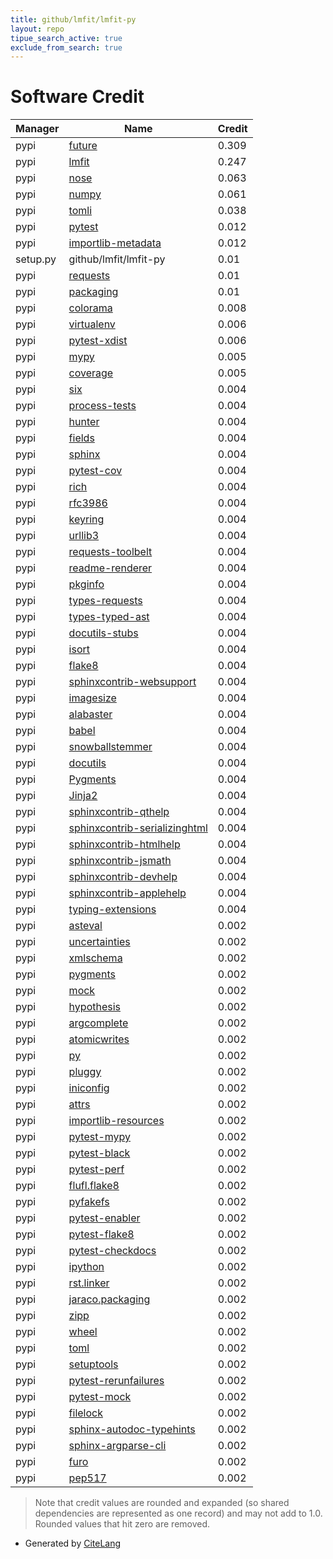 ```yaml
---
title: github/lmfit/lmfit-py
layout: repo
tipue_search_active: true
exclude_from_search: true
---
```

# Software Credit

|Manager|Name|Credit|
|-------|----|------|
|pypi|[future](https://python-future.org)|0.309|
|pypi|[lmfit](https://lmfit.github.io/lmfit-py/)|0.247|
|pypi|[nose](http://readthedocs.org/docs/nose/)|0.063|
|pypi|[numpy](https://www.numpy.org)|0.061|
|pypi|[tomli](https://pypi.org/project/tomli)|0.038|
|pypi|[pytest](https://docs.pytest.org/en/latest/)|0.012|
|pypi|[importlib-metadata](https://github.com/python/importlib_metadata)|0.012|
|setup.py|github/lmfit/lmfit-py|0.01|
|pypi|[requests](https://pypi.org/project/requests)|0.01|
|pypi|[packaging](https://pypi.org/project/packaging)|0.01|
|pypi|[colorama](https://pypi.org/project/colorama)|0.008|
|pypi|[virtualenv](https://pypi.org/project/virtualenv)|0.006|
|pypi|[pytest-xdist](https://pypi.org/project/pytest-xdist)|0.006|
|pypi|[mypy](https://pypi.org/project/mypy)|0.005|
|pypi|[coverage](https://github.com/nedbat/coveragepy)|0.005|
|pypi|[six](https://pypi.org/project/six)|0.004|
|pypi|[process-tests](https://pypi.org/project/process-tests)|0.004|
|pypi|[hunter](https://pypi.org/project/hunter)|0.004|
|pypi|[fields](https://pypi.org/project/fields)|0.004|
|pypi|[sphinx](https://www.sphinx-doc.org/)|0.004|
|pypi|[pytest-cov](https://github.com/pytest-dev/pytest-cov)|0.004|
|pypi|[rich](https://pypi.org/project/rich)|0.004|
|pypi|[rfc3986](https://pypi.org/project/rfc3986)|0.004|
|pypi|[keyring](https://pypi.org/project/keyring)|0.004|
|pypi|[urllib3](https://pypi.org/project/urllib3)|0.004|
|pypi|[requests-toolbelt](https://pypi.org/project/requests-toolbelt)|0.004|
|pypi|[readme-renderer](https://pypi.org/project/readme-renderer)|0.004|
|pypi|[pkginfo](https://pypi.org/project/pkginfo)|0.004|
|pypi|[types-requests](https://pypi.org/project/types-requests)|0.004|
|pypi|[types-typed-ast](https://pypi.org/project/types-typed-ast)|0.004|
|pypi|[docutils-stubs](https://pypi.org/project/docutils-stubs)|0.004|
|pypi|[isort](https://pypi.org/project/isort)|0.004|
|pypi|[flake8](https://pypi.org/project/flake8)|0.004|
|pypi|[sphinxcontrib-websupport](https://pypi.org/project/sphinxcontrib-websupport)|0.004|
|pypi|[imagesize](https://pypi.org/project/imagesize)|0.004|
|pypi|[alabaster](https://pypi.org/project/alabaster)|0.004|
|pypi|[babel](https://pypi.org/project/babel)|0.004|
|pypi|[snowballstemmer](https://pypi.org/project/snowballstemmer)|0.004|
|pypi|[docutils](https://pypi.org/project/docutils)|0.004|
|pypi|[Pygments](https://pypi.org/project/Pygments)|0.004|
|pypi|[Jinja2](https://pypi.org/project/Jinja2)|0.004|
|pypi|[sphinxcontrib-qthelp](https://pypi.org/project/sphinxcontrib-qthelp)|0.004|
|pypi|[sphinxcontrib-serializinghtml](https://pypi.org/project/sphinxcontrib-serializinghtml)|0.004|
|pypi|[sphinxcontrib-htmlhelp](https://pypi.org/project/sphinxcontrib-htmlhelp)|0.004|
|pypi|[sphinxcontrib-jsmath](https://pypi.org/project/sphinxcontrib-jsmath)|0.004|
|pypi|[sphinxcontrib-devhelp](https://pypi.org/project/sphinxcontrib-devhelp)|0.004|
|pypi|[sphinxcontrib-applehelp](https://pypi.org/project/sphinxcontrib-applehelp)|0.004|
|pypi|[typing-extensions](https://pypi.org/project/typing-extensions)|0.004|
|pypi|[asteval](https://github.com/newville/asteval)|0.002|
|pypi|[uncertainties](http://uncertainties-python-package.readthedocs.io/)|0.002|
|pypi|[xmlschema](https://pypi.org/project/xmlschema)|0.002|
|pypi|[pygments](https://pypi.org/project/pygments)|0.002|
|pypi|[mock](https://pypi.org/project/mock)|0.002|
|pypi|[hypothesis](https://pypi.org/project/hypothesis)|0.002|
|pypi|[argcomplete](https://pypi.org/project/argcomplete)|0.002|
|pypi|[atomicwrites](https://pypi.org/project/atomicwrites)|0.002|
|pypi|[py](https://pypi.org/project/py)|0.002|
|pypi|[pluggy](https://pypi.org/project/pluggy)|0.002|
|pypi|[iniconfig](https://pypi.org/project/iniconfig)|0.002|
|pypi|[attrs](https://pypi.org/project/attrs)|0.002|
|pypi|[importlib-resources](https://pypi.org/project/importlib-resources)|0.002|
|pypi|[pytest-mypy](https://pypi.org/project/pytest-mypy)|0.002|
|pypi|[pytest-black](https://pypi.org/project/pytest-black)|0.002|
|pypi|[pytest-perf](https://pypi.org/project/pytest-perf)|0.002|
|pypi|[flufl.flake8](https://pypi.org/project/flufl.flake8)|0.002|
|pypi|[pyfakefs](https://pypi.org/project/pyfakefs)|0.002|
|pypi|[pytest-enabler](https://pypi.org/project/pytest-enabler)|0.002|
|pypi|[pytest-flake8](https://pypi.org/project/pytest-flake8)|0.002|
|pypi|[pytest-checkdocs](https://pypi.org/project/pytest-checkdocs)|0.002|
|pypi|[ipython](https://pypi.org/project/ipython)|0.002|
|pypi|[rst.linker](https://pypi.org/project/rst.linker)|0.002|
|pypi|[jaraco.packaging](https://pypi.org/project/jaraco.packaging)|0.002|
|pypi|[zipp](https://pypi.org/project/zipp)|0.002|
|pypi|[wheel](https://pypi.org/project/wheel)|0.002|
|pypi|[toml](https://pypi.org/project/toml)|0.002|
|pypi|[setuptools](https://pypi.org/project/setuptools)|0.002|
|pypi|[pytest-rerunfailures](https://pypi.org/project/pytest-rerunfailures)|0.002|
|pypi|[pytest-mock](https://pypi.org/project/pytest-mock)|0.002|
|pypi|[filelock](https://pypi.org/project/filelock)|0.002|
|pypi|[sphinx-autodoc-typehints](https://pypi.org/project/sphinx-autodoc-typehints)|0.002|
|pypi|[sphinx-argparse-cli](https://pypi.org/project/sphinx-argparse-cli)|0.002|
|pypi|[furo](https://pypi.org/project/furo)|0.002|
|pypi|[pep517](https://pypi.org/project/pep517)|0.002|


> Note that credit values are rounded and expanded (so shared dependencies are represented as one record) and may not add to 1.0. Rounded values that hit zero are removed.


- Generated by [CiteLang](https://github.com/vsoch/citelang)
